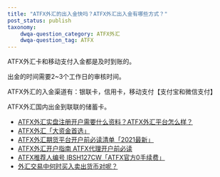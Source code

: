 ```yaml
---
title: "ATFX外汇的出入金快吗？ATFX外汇出入金有哪些方式？"
post_status: publish
taxonomy:
    dwqa-question_category: ATFX外汇
    dwqa-question_tag: ATFX
---
```


ATFX外汇卡和移动支付入金都是及时到账的。

出金的时间需要2~3个工作日的审核时间。

ATFX外汇的入金渠道有：银联卡，信用卡，移动支付【支付宝和微信支付】

ATFX外汇国内出金到联联的储蓄卡。

- [ATFX外汇实盘注册开户需要什么资料？ATFX外汇平台怎么样？](https://we.laowei8.com/question/how-to-resign)
- [ATFX外汇「大资金首选」](https://we.laowei8.com/product/atfx-review)
- [ATFX外汇期货平台开户前必读清单「2021最新」](https://we.laowei8.com/atfx-forex-must-read.html)
- [ATFX外汇开户指南 ATFX代理开户前必读](https://we.laowei8.com/atfx-review.html)
- [ATFX推荐人编号 IBSH127CW「ATFX官方0手续费」](https://we.laowei8.com/question/atfx-code)
- [外汇交易中何时买入卖出货币对呢？](https://we.laowei8.com/buy-or-sell-a-currency-pair.html)
